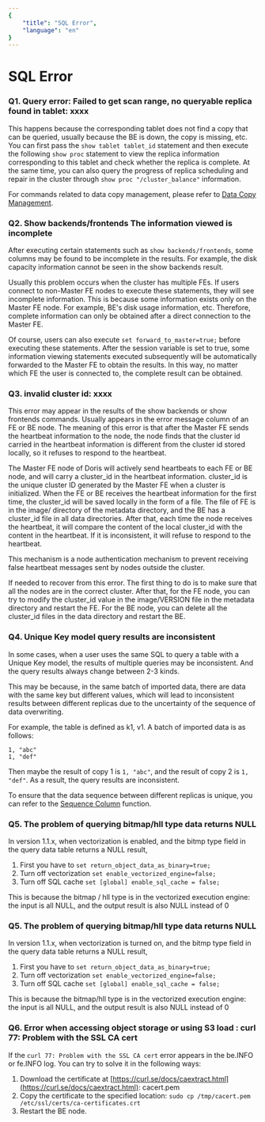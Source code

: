 ```yaml
---
{
    "title": "SQL Error",
    "language": "en"
}
---
```


<!--
Licensed to the Apache Software Foundation (ASF) under one
or more contributor license agreements.  See the NOTICE file
distributed with this work for additional information
regarding copyright ownership.  The ASF licenses this file
to you under the Apache License, Version 2.0 (the
"License"); you may not use this file except in compliance
with the License.  You may obtain a copy of the License at

  http://www.apache.org/licenses/LICENSE-2.0

Unless required by applicable law or agreed to in writing,
software distributed under the License is distributed on an
"AS IS" BASIS, WITHOUT WARRANTIES OR CONDITIONS OF ANY
KIND, either express or implied.  See the License for the
specific language governing permissions and limitations
under the License.
-->

# SQL Error

### Q1. Query error: Failed to get scan range, no queryable replica found in tablet: xxxx

This happens because the corresponding tablet does not find a copy that can be queried, usually because the BE is down, the copy is missing, etc. You can first pass the `show tablet tablet_id` statement and then execute the following `show proc` statement to view the replica information corresponding to this tablet and check whether the replica is complete. At the same time, you can also query the progress of replica scheduling and repair in the cluster through `show proc "/cluster_balance"` information.

For commands related to data copy management, please refer to [Data Copy Management](../admin-manual/maint-monitor/tablet-repair-and-balance.md).

### Q2. Show backends/frontends The information viewed is incomplete

After executing certain statements such as `show backends/frontends`, some columns may be found to be incomplete in the results. For example, the disk capacity information cannot be seen in the show backends result.

Usually this problem occurs when the cluster has multiple FEs. If users connect to non-Master FE nodes to execute these statements, they will see incomplete information. This is because some information exists only on the Master FE node. For example, BE's disk usage information, etc. Therefore, complete information can only be obtained after a direct connection to the Master FE.

Of course, users can also execute `set forward_to_master=true;` before executing these statements. After the session variable is set to true, some information viewing statements executed subsequently will be automatically forwarded to the Master FE to obtain the results. In this way, no matter which FE the user is connected to, the complete result can be obtained.

### Q3. invalid cluster id: xxxx

This error may appear in the results of the show backends or show frontends commands. Usually appears in the error message column of an FE or BE node. The meaning of this error is that after the Master FE sends the heartbeat information to the node, the node finds that the cluster id carried in the heartbeat information is different from the cluster id stored locally, so it refuses to respond to the heartbeat.

The Master FE node of Doris will actively send heartbeats to each FE or BE node, and will carry a cluster_id in the heartbeat information. cluster_id is the unique cluster ID generated by the Master FE when a cluster is initialized. When the FE or BE receives the heartbeat information for the first time, the cluster_id will be saved locally in the form of a file. The file of FE is in the image/ directory of the metadata directory, and the BE has a cluster_id file in all data directories. After that, each time the node receives the heartbeat, it will compare the content of the local cluster_id with the content in the heartbeat. If it is inconsistent, it will refuse to respond to the heartbeat.

This mechanism is a node authentication mechanism to prevent receiving false heartbeat messages sent by nodes outside the cluster.

If needed to recover from this error. The first thing to do is to make sure that all the nodes are in the correct cluster. After that, for the FE node, you can try to modify the cluster_id value in the image/VERSION file in the metadata directory and restart the FE. For the BE node, you can delete all the cluster_id files in the data directory and restart the BE.

### Q4. Unique Key model query results are inconsistent

In some cases, when a user uses the same SQL to query a table with a Unique Key model, the results of multiple queries may be inconsistent. And the query results always change between 2-3 kinds.

This may be because, in the same batch of imported data, there are data with the same key but different values, which will lead to inconsistent results between different replicas due to the uncertainty of the sequence of data overwriting.

For example, the table is defined as k1, v1. A batch of imported data is as follows:

````text
1, "abc"
1, "def"
````

Then maybe the result of copy 1 is `1, "abc"`, and the result of copy 2 is `1, "def"`. As a result, the query results are inconsistent.

To ensure that the data sequence between different replicas is unique, you can refer to the [Sequence Column](../data-operate/update-delete/sequence-column-manual.md) function.

### Q5. The problem of querying bitmap/hll type data returns NULL

In version 1.1.x, when vectorization is enabled, and the bitmp type field in the query data table returns a NULL result,

1. First you have to `set return_object_data_as_binary=true;`
2. Turn off vectorization `set enable_vectorized_engine=false;`
3. Turn off SQL cache `set [global] enable_sql_cache = false;`

This is because the bitmap / hll type is in the vectorized execution engine: the input is all NULL, and the output result is also NULL instead of 0

### Q5. The problem of querying bitmap/hll type data returns NULL

In version 1.1.x, when vectorization is turned on, and the bitmp type field in the query data table returns a NULL result,

1. First you have to `set return_object_data_as_binary=true;`
2. Turn off vectorization `set enable_vectorized_engine=false;`
3. Turn off SQL cache `set [global] enable_sql_cache = false;`

This is because the bitmap/hll type is in the vectorized execution engine: the input is all NULL, and the output result is also NULL instead of 0

### Q6. Error when accessing object storage or using S3 load : curl 77: Problem with the SSL CA cert

If the `curl 77: Problem with the SSL CA cert` error appears in the be.INFO or fe.INFO log. You can try to solve it in the following ways:

1. Download the certificate at [https://curl.se/docs/caextract.html](https://curl.se/docs/caextract.html): cacert.pem
2. Copy the certificate to the specified location: `sudo cp /tmp/cacert.pem /etc/ssl/certs/ca-certificates.crt`
3. Restart the BE node.
